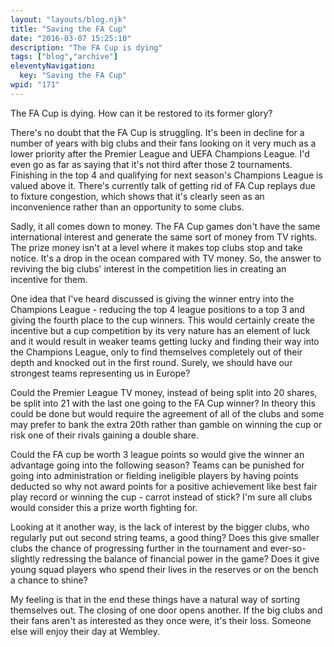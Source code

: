 ```yaml
---
layout: "layouts/blog.njk"
title: "Saving the FA Cup"
date: "2016-03-07 15:25:10"
description: "The FA Cup is dying"
tags: ["blog","archive"]
eleventyNavigation:
  key: "Saving the FA Cup"
wpid: "171"
---
```

The FA Cup is dying. How can it be restored to its former glory?

There's no doubt that the FA Cup is struggling. It's been in decline for a number of years with big clubs and their fans looking on it very much as a lower priority after the Premier League and UEFA Champions League. I'd even go as far as saying that it's not third after those 2 tournaments. Finishing in the top 4 and qualifying for next season's Champions League is valued above it. There's currently talk of getting rid of FA Cup replays due to fixture congestion, which shows that it's clearly seen as an inconvenience rather than an opportunity to some clubs.

Sadly, it all comes down to money. The FA Cup games don't have the same international interest and generate the same sort of money from TV rights. The prize money isn't at a level where it makes top clubs stop and take notice. It's a drop in the ocean compared with TV money. So, the answer to reviving the big clubs' interest in the competition lies in creating an incentive for them.

One idea that I've heard discussed is giving the winner entry into the Champions League - reducing the top 4 league positions to a top 3 and giving the fourth place to the cup winners. This would certainly create the incentive but a cup competition by its very nature has an element of luck and it would result in weaker teams getting lucky and finding their way into the Champions League, only to find themselves completely out of their depth and knocked out in the first round. Surely, we should have our strongest teams representing us in Europe?

Could the Premier League TV money, instead of being split into 20 shares, be split into 21 with the last one going to the FA Cup winner? In theory this could be done but would require the agreement of all of the clubs and some may prefer to bank the extra 20th rather than gamble on winning the cup or risk one of their rivals gaining a double share.

Could the FA cup be worth 3 league points so would give the winner an advantage going into the following season? Teams can be punished for going into administration or fielding ineligible players by having points deducted so why not award points for a positive achievement like best fair play record or winning the cup - carrot instead of stick? I'm sure all clubs would consider this a prize worth fighting for.

Looking at it another way, is the lack of interest by the bigger clubs, who regularly put out second string teams, a good thing? Does this give smaller clubs the chance of progressing further in the tournament and ever-so-slightly redressing the balance of financial power in the game? Does it give young squad players who spend their lives in the reserves or on the bench a chance to shine?

My feeling is that in the end these things have a natural way of sorting themselves out. The closing of one door opens another. If the big clubs and their fans aren't as interested as they once were, it's their loss. Someone else will enjoy their day at Wembley.